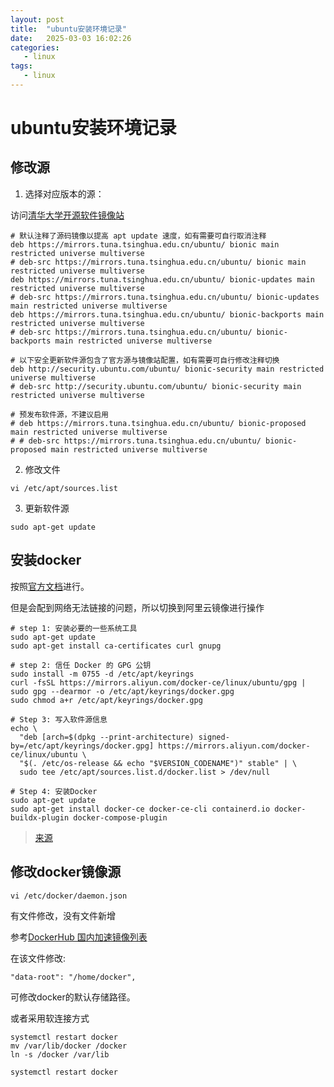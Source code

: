 ```yaml
---
layout: post
title:  "ubuntu安装环境记录"
date:   2025-03-03 16:02:26
categories: 
   - linux
tags:
   - linux
---
```


# ubuntu安装环境记录

##  修改源

1. 选择对应版本的源：

访问[清华大学开源软件镜像站](https://mirrors.tuna.tsinghua.edu.cn/help/ubuntu/)

```
# 默认注释了源码镜像以提高 apt update 速度，如有需要可自行取消注释
deb https://mirrors.tuna.tsinghua.edu.cn/ubuntu/ bionic main restricted universe multiverse
# deb-src https://mirrors.tuna.tsinghua.edu.cn/ubuntu/ bionic main restricted universe multiverse
deb https://mirrors.tuna.tsinghua.edu.cn/ubuntu/ bionic-updates main restricted universe multiverse
# deb-src https://mirrors.tuna.tsinghua.edu.cn/ubuntu/ bionic-updates main restricted universe multiverse
deb https://mirrors.tuna.tsinghua.edu.cn/ubuntu/ bionic-backports main restricted universe multiverse
# deb-src https://mirrors.tuna.tsinghua.edu.cn/ubuntu/ bionic-backports main restricted universe multiverse

# 以下安全更新软件源包含了官方源与镜像站配置，如有需要可自行修改注释切换
deb http://security.ubuntu.com/ubuntu/ bionic-security main restricted universe multiverse
# deb-src http://security.ubuntu.com/ubuntu/ bionic-security main restricted universe multiverse

# 预发布软件源，不建议启用
# deb https://mirrors.tuna.tsinghua.edu.cn/ubuntu/ bionic-proposed main restricted universe multiverse
# # deb-src https://mirrors.tuna.tsinghua.edu.cn/ubuntu/ bionic-proposed main restricted universe multiverse
```

2. 修改文件
```
vi /etc/apt/sources.list
```

3. 更新软件源
```
sudo apt-get update
```

## 安装docker

按照[官方文档](https://docs.docker.com/engine/install/ubuntu/)进行。

但是会配到网络无法链接的问题，所以切换到阿里云镜像进行操作

```
# step 1: 安装必要的一些系统工具
sudo apt-get update
sudo apt-get install ca-certificates curl gnupg

# step 2: 信任 Docker 的 GPG 公钥
sudo install -m 0755 -d /etc/apt/keyrings
curl -fsSL https://mirrors.aliyun.com/docker-ce/linux/ubuntu/gpg | sudo gpg --dearmor -o /etc/apt/keyrings/docker.gpg
sudo chmod a+r /etc/apt/keyrings/docker.gpg

# Step 3: 写入软件源信息
echo \
  "deb [arch=$(dpkg --print-architecture) signed-by=/etc/apt/keyrings/docker.gpg] https://mirrors.aliyun.com/docker-ce/linux/ubuntu \
  "$(. /etc/os-release && echo "$VERSION_CODENAME")" stable" | \
  sudo tee /etc/apt/sources.list.d/docker.list > /dev/null
 
# Step 4: 安装Docker
sudo apt-get update
sudo apt-get install docker-ce docker-ce-cli containerd.io docker-buildx-plugin docker-compose-plugin

```

> [来源](https://developer.aliyun.com/mirror/docker-ce/)


## 修改docker镜像源

```
vi /etc/docker/daemon.json
```

有文件修改，没有文件新增

参考[DockerHub 国内加速镜像列表](https://github.com/dongyubin/DockerHub)

在该文件修改:
```
"data-root": "/home/docker",
```
可修改docker的默认存储路径。

或者采用软连接方式
```
systemctl restart docker
mv /var/lib/docker /docker
ln -s /docker /var/lib
```

```
systemctl restart docker
```



